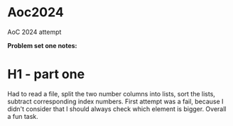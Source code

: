 # Aoc2024
AoC 2024 attempt

**Problem set one notes:**
# H1 - part one
Had to read a file, split the two number columns into lists, sort the lists, 
subtract corresponding index numbers. First attempt was a fail, because I didn't consider 
that I should always check which element is bigger. Overall a fun task.

